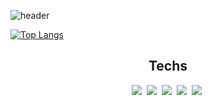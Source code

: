 ![header](https://capsule-render.vercel.app/api?type=wave&color=auto&height=300&section=header&text=Do%hyun&fontSize=90)

    
[![Top Langs](https://github-readme-stats.vercel.app/api/top-langs/?username=kdhyun0428&layout=compact&langs_count=8)](https://github.com/anuraghazra/github-readme-stats)
</div>
    
<h2 align="center">Techs</h2>
<p align="center">
    <img src="https://img.shields.io/badge/Python-3766AB?style=flat-square&logo=Python&logoColor=white" /></a>&nbsp
    <img src="https://img.shields.io/badge/HTML5-E34F26?style=flat-square&logo=HTML5&logoColor=white" /></a>&nbsp
    <img src="https://img.shields.io/badge/CSS3-1572B6?style=flat-square&logo=CSS3&logoColor=white" /></a>&nbsp
    <img src="https://img.shields.io/badge/React-61DAFB?style=flat-square&logo=React&logoColor=white" /></a>&nbsp
    <img src="https://img.shields.io/badge/JavaScript-F7DF1E?style=flat-square&logo=JavaScript&logoColor=white" /></a>&nbsp
</p>
</h2>
